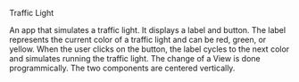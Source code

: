 Traffic Light

An app that simulates a traffic light. It displays a label and button. The label represents the current color of a traffic light and can be red, green, or yellow. When the user clicks on the button, the label cycles to the next color and simulates running the traffic light. The change of a View is done programmically. The two components are centered vertically.
